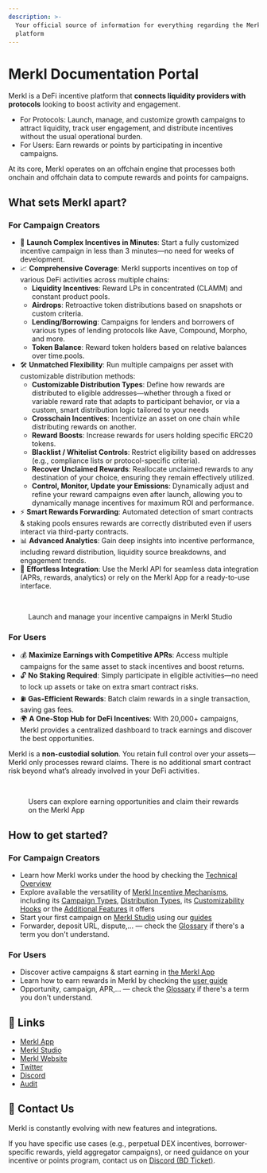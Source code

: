 ```yaml
---
description: >-
  Your official source of information for everything regarding the Merkl
  platform
---
```


# Merkl Documentation Portal

Merkl is a DeFi incentive platform that **connects liquidity providers with protocols** looking to boost activity and engagement.

* For Protocols: Launch, manage, and customize growth campaigns to attract liquidity, track user engagement, and distribute incentives without the usual operational burden.
* For Users: Earn rewards or points by participating in incentive campaigns.

At its core, Merkl operates on an offchain engine that processes both onchain and offchain data to compute rewards and points for campaigns.

## What sets Merkl apart?

### For Campaign Creators

* 🚀 **Launch Complex Incentives in Minutes**: Start a fully customized incentive campaign in less than 3 minutes—no need for weeks of development.
* 📈 **Comprehensive Coverage**: Merkl supports incentives on top of various DeFi activities across multiple chains:
  * **Liquidity Incentives**: Reward LPs in concentrated (CLAMM) and constant product pools.
  * **Airdrops**: Retroactive token distributions based on snapshots or custom criteria.
  * **Lending/Borrowing**: Campaigns for lenders and borrowers of various types of lending protocols like Aave, Compound, Morpho, and more.
  * **Token Balance**: Reward token holders based on relative balances over time.pools.
* 🛠 **Unmatched Flexibility**: Run multiple campaigns per asset with customizable distribution methods:
  * **Customizable Distribution Types**: Define how rewards are distributed to eligible addresses—whether through a fixed or variable reward rate that adapts to participant behavior, or via a custom, smart distribution logic tailored to your needs
  * **Crosschain Incentives**: Incentivize an asset on one chain while distributing rewards on another.
  * **Reward Boosts**: Increase rewards for users holding specific ERC20 tokens.
  * **Blacklist / Whitelist Controls**: Restrict eligibility based on addresses (e.g., compliance lists or protocol-specific criteria).
  * **Recover Unclaimed Rewards**: Reallocate unclaimed rewards to any destination of your choice, ensuring they remain effectively utilized.
  * **Control, Monitor, Update your Emissions**: Dynamically adjust and refine your reward campaigns even after launch, allowing you to dynamically manage incentives for maximum ROI and performance.
* ⚡ **Smart Rewards Forwarding**: Automated detection of smart contracts & staking pools ensures rewards are correctly distributed even if users interact via third-party contracts.
* 📊 **Advanced Analytics**: Gain deep insights into incentive performance, including reward distribution, liquidity source breakdowns, and engagement trends.
* 🔌 **Effortless Integration**: Use the Merkl API for seamless data integration (APRs, rewards, analytics) or rely on the Merkl App for a ready-to-use interface.

<figure><img src=".gitbook/assets/Capture d’écran 2025-06-10 à 12.56.11 1.png" alt=""><figcaption><p>Launch and manage your incentive campaigns in Merkl Studio</p></figcaption></figure>

### For Users

* 💰 **Maximize Earnings with Competitive APRs**: Access multiple campaigns for the same asset to stack incentives and boost returns.
* 🔓 **No Staking Required**: Simply participate in eligible activities—no need to lock up assets or take on extra smart contract risks.
* ⛽ **Gas-Efficient Rewards**: Batch claim rewards in a single transaction, saving gas fees.
* 🌍 **A One-Stop Hub for DeFi Incentives**: With 20,000+ campaigns, Merkl provides a centralized dashboard to track earnings and discover the best opportunities.

Merkl is a **non-custodial solution**. You retain full control over your assets—Merkl only processes reward claims. There is no additional smart contract risk beyond what’s already involved in your DeFi activities.

<figure><img src=".gitbook/assets/Capture d’écran 2025-06-10 à 11.47.52 1.png" alt=""><figcaption><p>Users can explore earning opportunities and claim their rewards on the Merkl App</p></figcaption></figure>

## How to get started?

### For Campaign Creators

* Learn how Merkl works under the hood by checking the [Technical Overview](merkl-mechanisms/technical-overview.md)
* Explore available the versatility of [Merkl Incentive Mechanisms](merkl-mechanisms/incentive-mechanisms.md), including its [Campaign Types](merkl-mechanisms/campaign-types/), [Distribution Types](merkl-mechanisms/distributions.md), its [Customizability Hooks](merkl-mechanisms/customization-options.md) or the [Additional Features](merkl-mechanisms/features.md) it offers
* Start your first campaign on [Merkl Studio](https://studio.merkl.xyz/) using our [guides](distribute-with-merkl/create-a-campaign.md)
* Forwarder, deposit URL, dispute,... — check the [Glossary](glossary.md) if there's a term you don't understand.

### For Users

* Discover active campaigns & start earning in [the Merkl App](https://app.merkl.xyz/)
* Learn how to earn rewards in Merkl by checking the [user guide](earn-with-merkl/earning-with-merkl.md)
* Opportunity, campaign, APR,... — check the [Glossary](glossary.md) if there's a term you don't understand.

## 🔗 Links

* [Merkl App](https://app.merkl.xyz/)
* [Merkl Studio](https://studio.merkl.xyz/)
* [Merkl Website](https://merkl.xyz/)
* [Twitter](https://x.com/merkl_xyz)
* [Discord](https://discord.com/invite/Gs8MUrUVP3)
* [Audit](https://code4rena.com/reports/2023-06-angle)

## 📩 Contact Us

Merkl is constantly evolving with new features and integrations.

If you have specific use cases (e.g., perpetual DEX incentives, borrower-specific rewards, yield aggregator campaigns), or need guidance on your incentive or points program, contact us on [Discord (BD Ticket)](https://discord.gg/jnYfrGxDbe).
